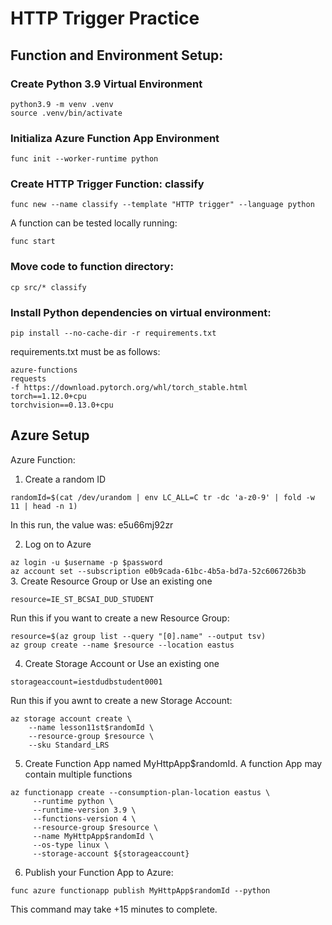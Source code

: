 # HTTP Trigger Practice  



## Function and Environment Setup:  

### Create Python 3.9 Virtual Environment  

```
python3.9 -m venv .venv
source .venv/bin/activate
```  

### Initializa Azure Function App Environment  

```func init --worker-runtime python  ```    

### Create HTTP Trigger Function: classify  

```func new --name classify --template "HTTP trigger" --language python  ```  

A function can be tested locally running:  

```func start  ```    


### Move code to function directory:  

```cp src/* classify  ```  

### Install Python dependencies on virtual environment:  

```pip install --no-cache-dir -r requirements.txt  ```  

requirements.txt must be as follows:  

```
azure-functions
requests
-f https://download.pytorch.org/whl/torch_stable.html
torch==1.12.0+cpu
torchvision==0.13.0+cpu
```  

## Azure Setup  


Azure Function:


1. Create a random ID  

```randomId=$(cat /dev/urandom | env LC_ALL=C tr -dc 'a-z0-9' | fold -w 11 | head -n 1)```  

In this run, the value was: e5u66mj92zr  

2. Log on to Azure  

```az login -u $username -p $password ```  
```az account set --subscription e0b9cada-61bc-4b5a-bd7a-52c606726b3b ```  
3. Create Resource Group or Use an existing one  

```resource=IE_ST_BCSAI_DUD_STUDENT```  

Run this if you want to create a new Resource Group:  
```
resource=$(az group list --query "[0].name" --output tsv)  
az group create --name $resource --location eastus
```  

4. Create Storage Account or Use an existing one  

```storageaccount=iestdudbstudent0001```  

Run this if you awnt to create a new Storage Account:  
```  
az storage account create \
    --name lesson11st$randomId \
    --resource-group $resource \
    --sku Standard_LRS
```  

5. Create Function App named MyHttpApp$randomId. A function App may contain multiple functions  

```  
az functionapp create --consumption-plan-location eastus \
     --runtime python \
     --runtime-version 3.9 \
     --functions-version 4 \
     --resource-group $resource \
     --name MyHttpApp$randomId \
     --os-type linux \
     --storage-account ${storageaccount}
```  

6. Publish your Function App to Azure:  

```  
func azure functionapp publish MyHttpApp$randomId --python
```  


This command may take +15 minutes to complete.  



